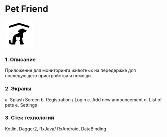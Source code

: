 # Pet Friend #
![alt text](https://github.com/nordpage/petfriend/blob/master/ic_animal.png?raw=true)

### 1. Описание ###
Приложение для мониторинга животных на передержке для последующего пристройства и помощи.

### 2. Экраны ###
  а. Splash Screen
  b. Registration / Login
  c. Add new announcement
  d. List of pets
  e. Settings
  
### 3. Стек технологий ###
Kotlin, Dagger2, RxJava/ RxAndroid, DataBinding
